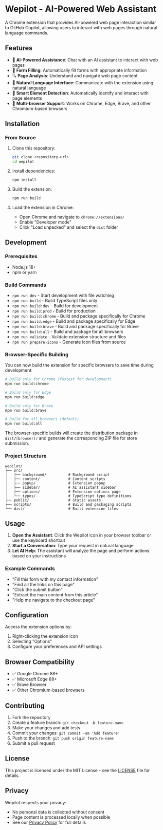 # Wepilot - AI-Powered Web Assistant

A Chrome extension that provides AI-powered web page interaction similar to GitHub Copilot, allowing users to interact with web pages through natural language commands.

## Features

- 🤖 **AI-Powered Assistance**: Chat with an AI assistant to interact with web pages
- 📝 **Form Filling**: Automatically fill forms with appropriate information
- 🔍 **Page Analysis**: Understand and navigate web page content
- 💬 **Natural Language Interface**: Communicate with the extension using natural language
- 🎯 **Smart Element Detection**: Automatically identify and interact with page elements
- 🔧 **Multi-browser Support**: Works on Chrome, Edge, Brave, and other Chromium-based browsers

## Installation

### From Source

1. Clone this repository:
   ```bash
   git clone <repository-url>
   cd wepilot
   ```

2. Install dependencies:
   ```bash
   npm install
   ```

3. Build the extension:
   ```bash
   npm run build
   ```

4. Load the extension in Chrome:
   - Open Chrome and navigate to `chrome://extensions/`
   - Enable "Developer mode"
   - Click "Load unpacked" and select the `dist` folder

## Development

### Prerequisites
- Node.js 18+ 
- npm or yarn

### Build Commands

- `npm run dev` - Start development with file watching
- `npm run build` - Build TypeScript files only
- `npm run build:dev` - Build for development
- `npm run build:prod` - Build for production
- `npm run build:chrome` - Build and package specifically for Chrome
- `npm run build:edge` - Build and package specifically for Edge
- `npm run build:brave` - Build and package specifically for Brave
- `npm run build:all` - Build and package for all browsers
- `npm run validate` - Validate extension structure and files
- `npm run prepare-icons` - Generate icon files from source

### Browser-Specific Building

You can now build the extension for specific browsers to save time during development:

```bash
# Build only for Chrome (fastest for development)
npm run build:chrome

# Build only for Edge
npm run build:edge

# Build only for Brave
npm run build:brave

# Build for all browsers (default)
npm run build:all
```

The browser-specific builds will create the distribution package in `dist/[browser]/` and generate the corresponding ZIP file for store submission.

### Project Structure

```
wepilot/
├── src/
│   ├── background/          # Background script
│   ├── content/             # Content scripts
│   ├── popup/               # Extension popup
│   ├── sidebar/             # AI assistant sidebar
│   ├── options/             # Extension options page
│   └── types/               # TypeScript type definitions
├── public/                  # Static assets
├── scripts/                 # Build and packaging scripts
└── dist/                    # Built extension files
```

## Usage

1. **Open the Assistant**: Click the Wepilot icon in your browser toolbar or use the keyboard shortcut
2. **Start a Conversation**: Type your request in natural language
3. **Let AI Help**: The assistant will analyze the page and perform actions based on your instructions

### Example Commands

- "Fill this form with my contact information"
- "Find all the links on this page"
- "Click the submit button"
- "Extract the main content from this article"
- "Help me navigate to the checkout page"

## Configuration

Access the extension options by:
1. Right-clicking the extension icon
2. Selecting "Options"
3. Configure your preferences and API settings

## Browser Compatibility

- ✅ Google Chrome 88+
- ✅ Microsoft Edge 88+
- ✅ Brave Browser
- ✅ Other Chromium-based browsers

## Contributing

1. Fork the repository
2. Create a feature branch: `git checkout -b feature-name`
3. Make your changes and add tests
4. Commit your changes: `git commit -am 'Add feature'`
5. Push to the branch: `git push origin feature-name`
6. Submit a pull request

## License

This project is licensed under the MIT License - see the [LICENSE](LICENSE) file for details.

## Privacy

Wepilot respects your privacy:
- No personal data is collected without consent
- Page content is processed locally when possible
- See our [Privacy Policy](PRIVACY.md) for full details
